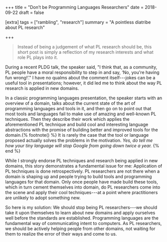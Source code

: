 +++
title = "Don’t be Programming Languages Researchers"
date = 2018-09-22
draft = false

[extra]
tags = ["rambling", "research"]
summary = "A pointless diatribe about PL research"

+++

> Instead of being a judgement of what PL research should be, this short post is
simply a reflection of my research interests and what role PL plays into it.

During a recent PLDG talk, the speaker said, "I think that, as a community, PL
people have a moral responsibility to step in and say, ‘No, you're having fun
wrong!’."
I have no qualms about the comment itself---jokes can be a useful
tool in presentations; however, it did led me to think about the
way PL research is applied in new domains.

In a classic programming languages presentation, the speaker starts with an
overview of a domain, talks about the current state of the art of
programming languages and tools in it, and then go on to point out that most
tools and languages fail to make use of amazing and well-known PL
techniques. Then they describe their work which applies the aforementioned PL
technique and build cool and interesting language abstractions with the promise
of building better and improved tools for the domain.{% footnote() %}
It is rarely the case that the tool or language proposed actually solves the
problems in the motivation.
*Yes, do tell me how your tiny language will stop Google from going down twice
a year.*
{% end %}

While I strongly endorse PL techniques and research being applied in new
domains, this story demonstrates a fundamental issue for me: Application of PL techniques is
done retrospectively. PL researchers are not there when a domain is shaping up
and people trying to build tools and programming languages for that domain.
Only once people have made build these tools, which in turn cement
themselves into domain, do PL researchers come into the scene and apply their
cool techniques---at a point where practitioners are unlikely to adopt something
new.

So here is my solution: We should stop being PL researchers---we should take it
upon themselves to learn about new domains and apply ourselves well before
the standards are established.
Programming
languages are the fundamental way of communicating intent to computers. As
PL researchers, we should be actively helping people from other domains, not
waiting for them to realize the error of their ways and come to us.


